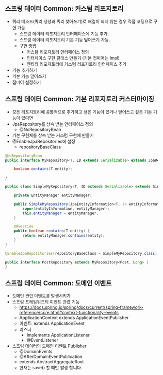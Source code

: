 ## 스프링 데이터 Common: 커스텀 리포지토리
- 쿼리 메소드(쿼리 생성과 쿼리 찾아쓰기)로 해결이 되지 않는 경우 직접 코딩으로 구현 가능.
    * 스프링 데이터 리포지토리 인터페이스에 기능 추가.
    * 스프링 데이터 리포지토리 기본 기능 덮어쓰기 가능.
    * 구현 방법
        * 커스텀 리포지토리 인터페이스 정의
        * 인터페이스 구현 클래스 만들기 (기본 접미어는 Impl)
        * 엔티티 리포지토리에 커스텀 리포지토리 인터페이스 추가
- 기능 추가하기
- 기본 기능 덮어쓰기
- 접미어 설정하기

## 스프링 데이터 Common: 기본 리포지토리 커스터마이징
- 모든 리포지토리에 공통적으로 추가하고 싶은 기능이 있거나 덮어쓰고 싶은 기본 기능이 있다면 
- JpaRepository를 상속 받는 인터페이스 정의
    * @NoRepositoryBean
- 기본 구현체를 상속 받는 커스텀 구현체 만들기
- @EnableJpaRepositories에 설정
    * repositoryBaseClass

```java
@NoRepositoryBean
public interface MyRepository<T, ID extends Serializable> extends JpaRepository<T, ID> {

    boolean contains(T entity);

}
```

```java
public class SimpleMyRepository<T, ID extends Serializable> extends SimpleJpaRepository<T, ID> implements MyRepository<T, ID> {

    private EntityManager entityManager;

    public SimpleMyRepository(JpaEntityInformation<T, ?> entityInformation, EntityManager entityManager) {
        super(entityInformation, entityManager);
        this.entityManager = entityManager;
    }

    @Override
    public boolean contains(T entity) {
        return entityManager.contains(entity);
    }
}
```

```java
@EnableJpaRepositories(repositoryBaseClass = SimpleMyRepository.class)
```

```java
public interface PostRepository extends MyRepository<Post, Long> {
}
```

## 스프링 데이터 Common: 도메인 이벤트
- 도메인 관련 이벤트를 발생시키기
- 스프링 프레임워크의 이벤트 관련 기능
    * https://docs.spring.io/spring/docs/current/spring-framework-reference/core.html#context-functionality-events
    * ApplicationContext extends ApplicationEventPublisher
    * 이벤트: extends ApplicationEvent
    * 리스너
        * implements ApplicationListener<E extends ApplicationEvent>
        * @EventListener
- 스프링 데이터의 도메인 이벤트 Publisher
    * @DomainEvents
    * @AfterDomainEventPublication
    * extends AbstractAggregateRoot<E>
    * 현재는 save() 할 때만 발생 합니다.